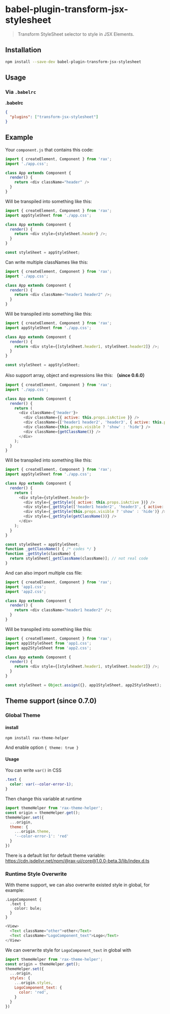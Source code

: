 # babel-plugin-transform-jsx-stylesheet
> Transform StyleSheet selector to style in JSX Elements.

## Installation

```sh
npm install --save-dev babel-plugin-transform-jsx-stylesheet
```

## Usage

### Via `.babelrc`

**.babelrc**

```json
{
  "plugins": ["transform-jsx-stylesheet"]
}
```

## Example

Your `component.js` that contains this code:

```js
import { createElement, Component } from 'rax';
import './app.css';

class App extends Component {
  render() {
    return <div className="header" />
  }
}
```

Will be transpiled into something like this:

```js
import { createElement, Component } from 'rax';
import appStyleSheet from './app.css';

class App extends Component {
  render() {
    return <div style={styleSheet.header} />;
  }
}

const styleSheet = appStyleSheet;
```

Can write multiple classNames like this:

```js
import { createElement, Component } from 'rax';
import './app.css';

class App extends Component {
  render() {
    return <div className="header1 header2" />;
  }
}
```

Will be transpiled into something like this:

```js
import { createElement, Component } from 'rax';
import appStyleSheet from './app.css';

class App extends Component {
  render() {
    return <div style={[styleSheet.header1, styleSheet.header2]} />;
  }
}

const styleSheet = appStyleSheet;
```

Also support array, object and expressions like this: **（since 0.6.0）**

```js
import { createElement, Component } from 'rax';
import './app.css';

class App extends Component {
  render() {
    return (
      <div className={'header'}>
        <div className={{ active: this.props.isActive }} />
        <div className={['header1 header2', 'header3', { active: this.props.isActive }]} />
        <div className={this.props.visible ? 'show' : 'hide'} />
        <div className={getClassName()} />
      </div>
    );
  }
}
```

Will be transpiled into something like this:

```js
import { createElement, Component } from 'rax';
import appStyleSheet from './app.css';

class App extends Component {
  render() {
    return (
      <div style={styleSheet.header}>
        <div style={_getStyle({ active: this.props.isActive })} />
        <div style={_getStyle(['header1 header2', 'header3', { active: this.props.isActive }])} />
        <div style={_getStyle(this.props.visible ? 'show' : 'hide')} />
        <div style={_getStyle(getClassName())} />
      </div>
    );
  }
}

const styleSheet = appStyleSheet;
function _getClassName() { /* codes */ }
function _getStyle(className) {
  return styleSheet[_getClassName(className)]; // not real code
}
```

And can also import multiple css file:

```js
import { createElement, Component } from 'rax';
import 'app1.css';
import 'app2.css';

class App extends Component {
  render() {
    return <div className="header1 header2" />;
  }
}
```

Will be transpiled into something like this:

```js
import { createElement, Component } from 'rax';
import app1StyleSheet from 'app1.css';
import app2StyleSheet from 'app2.css';

class App extends Component {
  render() {
    return <div style={[styleSheet.header1, styleSheet.header2]} />;
  }
}

const styleSheet = Object.assign({}, app1StyleSheet, app2StyleSheet);
```

## Theme support (since 0.7.0)

### Global Theme

#### install

```shell
npm install rax-theme-helper
```

And enable option `{ theme: true }`

#### Usage

You can write `var()` in CSS

```css
.text {
  color: var(--color-error-1);
}
```

Then change this variable at runtime

```js
import themeHelper from 'rax-theme-helper';
const origin = themeHelper.get();
themeHelper.set({
  ...origin,
  theme: {
    ...origin.theme,
    '--color-error-1': 'red'
  }
})
```

There is a default list for default theme variable: https://cdn.jsdelivr.net/npm/@rax-ui/core@1.0.0-beta.3/lib/index.d.ts

### Runtime Style Overwrite

With theme support, we can also overwrite existed style in global, for example:

```less
.LogoComponent {
  .text {
    color: bule;
  }
}
```

```js
<View>
  <Text className="other">other</Text>
  <Text className="LogoComponent_text">Logo</Text>
</View>
```

We can overwrite style for `LogoComponent_text` in global with

```js
import themeHelper from 'rax-theme-helper';
const origin = themeHelper.get();
themeHelper.set({
  ...origin,
  styles: {
    ...origin.styles,
    LogoComponent_text: {
      color: 'red',
    }
  }
})
```

